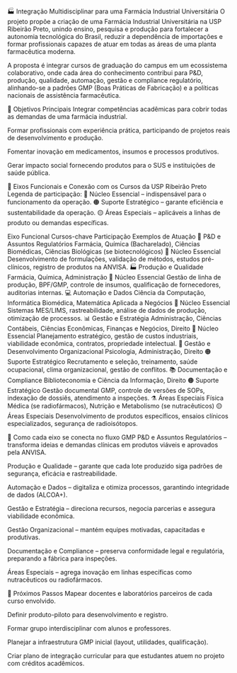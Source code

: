 🏭 Integração Multidisciplinar para uma Farmácia Industrial Universitária
O projeto propõe a criação de uma Farmácia Industrial Universitária na USP Ribeirão Preto, unindo ensino, pesquisa e produção para fortalecer a autonomia tecnológica do Brasil, reduzir a dependência de importações e formar profissionais capazes de atuar em todas as áreas de uma planta farmacêutica moderna.

A proposta é integrar cursos de graduação do campus em um ecossistema colaborativo, onde cada área do conhecimento contribui para P&D, produção, qualidade, automação, gestão e compliance regulatório, alinhando-se a padrões GMP (Boas Práticas de Fabricação) e a políticas nacionais de assistência farmacêutica.

🎯 Objetivos Principais
Integrar competências acadêmicas para cobrir todas as demandas de uma farmácia industrial.

Formar profissionais com experiência prática, participando de projetos reais de desenvolvimento e produção.

Fomentar inovação em medicamentos, insumos e processos produtivos.

Gerar impacto social fornecendo produtos para o SUS e instituições de saúde pública.

🔗 Eixos Funcionais e Conexão com os Cursos da USP Ribeirão Preto
Legenda de participação:
🔴 Núcleo Essencial – indispensável para o funcionamento da operação.
🟠 Suporte Estratégico – garante eficiência e sustentabilidade da operação.
🟡 Áreas Especiais – aplicáveis a linhas de produto ou demandas específicas.

Eixo Funcional	Cursos-chave	Participação	Exemplos de Atuação
🔬 P&D e Assuntos Regulatórios	Farmácia, Química (Bacharelado), Ciências Biomédicas, Ciências Biológicas (se biotecnológicos)	🔴 Núcleo Essencial	Desenvolvimento de formulações, validação de métodos, estudos pré-clínicos, registro de produtos na ANVISA.
🏭 Produção e Qualidade	Farmácia, Química, Administração	🔴 Núcleo Essencial	Gestão de linha de produção, BPF/GMP, controle de insumos, qualificação de fornecedores, auditorias internas.
💻 Automação e Dados	Ciência da Computação, Informática Biomédica, Matemática Aplicada a Negócios	🔴 Núcleo Essencial	Sistemas MES/LIMS, rastreabilidade, análise de dados de produção, otimização de processos.
📊 Gestão e Estratégia	Administração, Ciências Contábeis, Ciências Econômicas, Finanças e Negócios, Direito	🔴 Núcleo Essencial	Planejamento estratégico, gestão de custos industriais, viabilidade econômica, contratos, propriedade intelectual.
🧠 Gestão e Desenvolvimento Organizacional	Psicologia, Administração, Direito	🟠 Suporte Estratégico	Recrutamento e seleção, treinamento, saúde ocupacional, clima organizacional, gestão de conflitos.
📚 Documentação e Compliance	Biblioteconomia e Ciência da Informação, Direito	🟠 Suporte Estratégico	Gestão documental GMP, controle de versões de SOPs, indexação de dossiês, atendimento a inspeções.
⚗️ Áreas Especiais	Física Médica (se radiofármacos), Nutrição e Metabolismo (se nutracêuticos)	🟡 Áreas Especiais	Desenvolvimento de produtos específicos, ensaios clínicos especializados, segurança de radioisótopos.

🔄 Como cada eixo se conecta no fluxo GMP
P&D e Assuntos Regulatórios – transforma ideias e demandas clínicas em produtos viáveis e aprovados pela ANVISA.

Produção e Qualidade – garante que cada lote produzido siga padrões de segurança, eficácia e rastreabilidade.

Automação e Dados – digitaliza e otimiza processos, garantindo integridade de dados (ALCOA+).

Gestão e Estratégia – direciona recursos, negocia parcerias e assegura viabilidade econômica.

Gestão Organizacional – mantém equipes motivadas, capacitadas e produtivas.

Documentação e Compliance – preserva conformidade legal e regulatória, preparando a fábrica para inspeções.

Áreas Especiais – agrega inovação em linhas específicas como nutracêuticos ou radiofármacos.

📌 Próximos Passos
Mapear docentes e laboratórios parceiros de cada curso envolvido.

Definir produto-piloto para desenvolvimento e registro.

Formar grupo interdisciplinar com alunos e professores.

Planejar a infraestrutura GMP inicial (layout, utilidades, qualificação).

Criar plano de integração curricular para que estudantes atuem no projeto com créditos acadêmicos.
